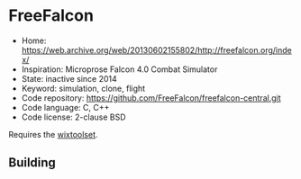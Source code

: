 # FreeFalcon

- Home: https://web.archive.org/web/20130602155802/http://freefalcon.org/index/
- Inspiration: Microprose Falcon 4.0 Combat Simulator
- State: inactive since 2014
- Keyword: simulation, clone, flight
- Code repository: https://github.com/FreeFalcon/freefalcon-central.git
- Code language: C, C++
- Code license: 2-clause BSD

Requires the [wixtoolset](https://wixtoolset.org/).

## Building
